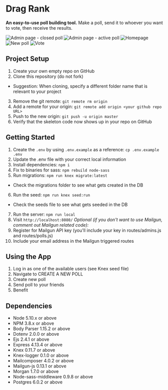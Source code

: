 # Drag Rank

**An easy-to-use poll building tool.**
Make a poll, send it to whoever you want to vote, then receive the results.

![Admin page - closed poll](https://github.com/nebdil/midterm/blob/user-auth/docs/Admin%20page%20-%20Closed%20polls.png?raw=true)
![Admin page - active poll](https://github.com/nebdil/midterm/blob/user-auth/docs/Admin%20page-Active%20polls.png?raw=true)
![Homepage](https://github.com/nebdil/midterm/blob/user-auth/docs/Home%20page.png?raw=true)
![New poll](https://github.com/nebdil/midterm/blob/user-auth/docs/New%20poll.png?raw=true)
![Vote](https://github.com/nebdil/midterm/blob/user-auth/docs/Vote.png?raw=true)

## Project Setup

1. Create your own empty repo on GitHub
2. Clone this repository (do not fork)
  - Suggestion: When cloning, specify a different folder name that is relevant to your project
3. Remove the git remote: `git remote rm origin`
4. Add a remote for your origin: `git remote add origin <your github repo URL>`
5. Push to the new origin: `git push -u origin master`
6. Verify that the skeleton code now shows up in your repo on GitHub

## Getting Started

1. Create the `.env` by using `.env.example` as a reference: `cp .env.example .env`
2. Update the .env file with your correct local information
3. Install dependencies: `npm i`
4. Fix to binaries for sass: `npm rebuild node-sass`
5. Run migrations: `npm run knex migrate:latest`
  - Check the migrations folder to see what gets created in the DB
6. Run the seed: `npm run knex seed:run`
  - Check the seeds file to see what gets seeded in the DB
7. Run the server: `npm run local`
8. Visit `http://localhost:8080/`
*Optional (if you don't want to use Mailgun, comment out Mailgun related code):*
9. Register for Mailgun API key (you'll include your key in routes/admins.js and routes/polls.js)
10. Include your email address in the Mailgun triggered routes

## Using the App

1. Log in as one of the available users (see Knex seed file)
2. Navigate to CREATE A NEW POLL
3. Create new poll
4. Send poll to your friends
5. Benefit

## Dependencies

- Node 5.10.x or above
- NPM 3.8.x or above
- Body Parser 1.15.2 or above
- Dotenv 2.0.0 or above
- Ejs 2.4.1 or above
- Express 4.13.4 or above
- Knex 0.11.7 or above
- Knex-logger 0.1.0 or above
- Mailcomposer 4.0.2 or above
- Mailgun-js 0.13.1 or above
- Morgan 1.7.0 or above
- Node-sass-middleware 0.9.8 or above
- Postgres 6.0.2 or above

